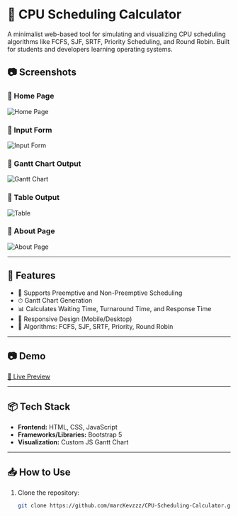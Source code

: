 
# 🧠 CPU Scheduling Calculator

A minimalist web-based tool for simulating and visualizing CPU scheduling algorithms like FCFS, SJF, SRTF, Priority Scheduling, and Round Robin. Built for students and developers learning operating systems.

## 📷 Screenshots

### 🔹 Home Page
![Home Page](<img width="1920" height="955" alt="image" src="https://github.com/user-attachments/assets/2e76d4b9-f2d3-4d04-a5eb-943aeb01a12c" />)

### 🔹 Input Form
![Input Form](<img width="1920" height="952" alt="image" src="https://github.com/user-attachments/assets/1100dd72-63c1-4ff7-97b4-0412278819b8" />)

### 🔹 Gantt Chart Output
![Gantt Chart](<img width="1920" height="357" alt="image" src="https://github.com/user-attachments/assets/44511213-128b-4160-8629-6dcc2302889c" />)

### 🔹 Table Output
![Table](<img width="1920" height="880" alt="image" src="https://github.com/user-attachments/assets/070ec582-429e-48a6-9fc4-0c5b5af611ae" />)

### 🔹 About Page
![About Page](<img width="1920" height="954" alt="image" src="https://github.com/user-attachments/assets/205b29f8-4b30-4dfe-8540-65ae5ecdef47" />)

---

## 🚀 Features

- 🔁 Supports Preemptive and Non-Preemptive Scheduling
- ⏱ Gantt Chart Generation
- 📊 Calculates Waiting Time, Turnaround Time, and Response Time
- 📱 Responsive Design (Mobile/Desktop)
- 🧮 Algorithms: FCFS, SJF, SRTF, Priority, Round Robin

---

## 📷 Demo

[🔗 Live Preview](https://marckevzzz.github.io/CPU-Scheduling-Calculator/) <!-- Replace with your actual link if hosted -->

---

## 📦 Tech Stack

- **Frontend:** HTML, CSS, JavaScript
- **Frameworks/Libraries:** Bootstrap 5
- **Visualization:** Custom JS Gantt Chart

---

## 📥 How to Use

1. Clone the repository:

   ```bash
   git clone https://github.com/marcKevzzz/CPU-Scheduling-Calculator.git
